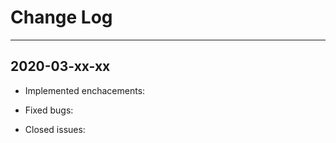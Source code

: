 <!--
SPDX-FileCopyrightText: 2021 Open Networking Foundation <info@opennetworking.org>

SPDX-License-Identifier: Apache-2.0

-->

# Change Log
---
2020-03-xx-xx
---
- Implemented enchacements:

- Fixed bugs:

- Closed issues: 

